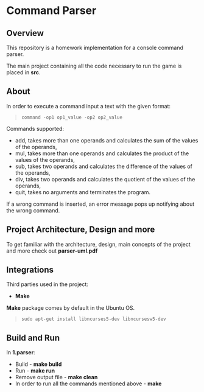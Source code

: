 # Command Parser

## Overview

This repository is a homework implementation for a console command parser.

The main project containing all the code necessary to run the game is placed in **src**.

## About

In order to execute a command input a text with the given format:
>``command -op1 op1_value -op2 op2_value``

Commands supported:
- add, takes more than one operands and calculates the sum of the values of the operands,
- mul, takes more than one operands and calculates the product of the values of the operands,
- sub, takes two operands and calculates the difference of the values of the operands,
- div, takes two operands and calculates the quotient of the values of the operands,
- quit, takes no arguments and terminates the program.

If a wrong command is inserted, an error message pops up notifying about the wrong command.

## Project Architecture, Design and more

To get familiar with the architecture, design, main concepts of the project and more check out **parser-uml.pdf**

## Integrations

Third parties used in the project:

* **Make**

**Make** package comes by default in the Ubuntu OS.
>``sudo apt-get install libncurses5-dev libncursesw5-dev``

##  Build and Run

In **1.parser**:

* Build - **make build**
* Run - **make run**
* Remove output file - **make clean**
* In order to run all the commands mentioned above - **make**